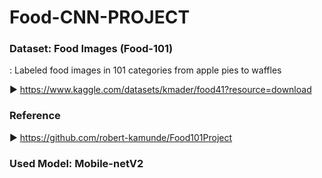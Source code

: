 # Food-CNN-PROJECT

### Dataset: Food Images (Food-101)
: Labeled food images in 101 categories from apple pies to waffles

▶ https://www.kaggle.com/datasets/kmader/food41?resource=download

### Reference

▶ https://github.com/robert-kamunde/Food101Project

### Used Model: Mobile-netV2
